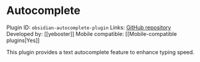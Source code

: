 # Autocomplete

Plugin ID: `obsidian-autocomplete-plugin`
Links: [GitHub repository](https://github.com/yeboster/autocomplete-obsidian)
Developed by: [[yeboster]]
Mobile compatible: [[Mobile-compatible plugins|Yes]]

This plugin provides a text autocomplete feature to enhance typing speed.
